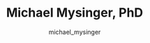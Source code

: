 ---
# this is autogenerated: do not edit
title: Michael Mysinger, PhD
author: michael_mysinger
layout: author-bio
jobtitle: Principal Scientist
bio: Atomwise
type: alumn
excerpt: "2015-2016.
"
header:
  teaser: /assets/images/people/bio-mysinger.jpg
papers: 
    - title: Predicted Biological Activity of Purchasable Chemical Space
      excerpt: Irwin JJ, Gaskins G, Sterling T, <u>Mysinger MM</u>, Keiser MJ. __J Chem Inf Model__. 2018 Jan 22.
      link: "https://doi.org/10.1021/acs.jcim.7b00316"

---